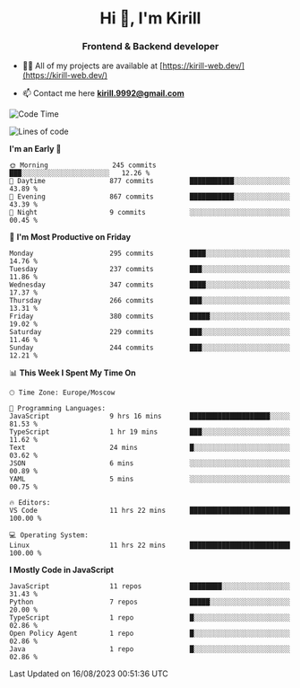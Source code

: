 <h1 align="center">Hi 👋, I'm Kirill</h1>
<h3 align="center">Frontend & Backend developer</h3>

- 👨‍💻 All of my projects are available at [https://kirill-web.dev/](https://kirill-web.dev/)

- 📫 Contact me here **kirill.9992@gmail.com**











<!--START_SECTION:waka-->
![Code Time](http://img.shields.io/badge/Code%20Time-1%2C391%20hrs%2044%20mins-blue)

![Lines of code](https://img.shields.io/badge/From%20Hello%20World%20I%27ve%20Written-3.0%20million%20lines%20of%20code-blue)

**I'm an Early 🐤** 

```text
🌞 Morning                245 commits         ███░░░░░░░░░░░░░░░░░░░░░░   12.26 % 
🌆 Daytime                877 commits         ███████████░░░░░░░░░░░░░░   43.89 % 
🌃 Evening                867 commits         ███████████░░░░░░░░░░░░░░   43.39 % 
🌙 Night                  9 commits           ░░░░░░░░░░░░░░░░░░░░░░░░░   00.45 % 
```
📅 **I'm Most Productive on Friday** 

```text
Monday                   295 commits         ████░░░░░░░░░░░░░░░░░░░░░   14.76 % 
Tuesday                  237 commits         ███░░░░░░░░░░░░░░░░░░░░░░   11.86 % 
Wednesday                347 commits         ████░░░░░░░░░░░░░░░░░░░░░   17.37 % 
Thursday                 266 commits         ███░░░░░░░░░░░░░░░░░░░░░░   13.31 % 
Friday                   380 commits         █████░░░░░░░░░░░░░░░░░░░░   19.02 % 
Saturday                 229 commits         ███░░░░░░░░░░░░░░░░░░░░░░   11.46 % 
Sunday                   244 commits         ███░░░░░░░░░░░░░░░░░░░░░░   12.21 % 
```


📊 **This Week I Spent My Time On** 

```text
🕑︎ Time Zone: Europe/Moscow

💬 Programming Languages: 
JavaScript               9 hrs 16 mins       ████████████████████░░░░░   81.53 % 
TypeScript               1 hr 19 mins        ███░░░░░░░░░░░░░░░░░░░░░░   11.62 % 
Text                     24 mins             █░░░░░░░░░░░░░░░░░░░░░░░░   03.62 % 
JSON                     6 mins              ░░░░░░░░░░░░░░░░░░░░░░░░░   00.89 % 
YAML                     5 mins              ░░░░░░░░░░░░░░░░░░░░░░░░░   00.75 % 

🔥 Editors: 
VS Code                  11 hrs 22 mins      █████████████████████████   100.00 % 

💻 Operating System: 
Linux                    11 hrs 22 mins      █████████████████████████   100.00 % 
```

**I Mostly Code in JavaScript** 

```text
JavaScript               11 repos            ████████░░░░░░░░░░░░░░░░░   31.43 % 
Python                   7 repos             █████░░░░░░░░░░░░░░░░░░░░   20.00 % 
TypeScript               1 repo              █░░░░░░░░░░░░░░░░░░░░░░░░   02.86 % 
Open Policy Agent        1 repo              █░░░░░░░░░░░░░░░░░░░░░░░░   02.86 % 
Java                     1 repo              █░░░░░░░░░░░░░░░░░░░░░░░░   02.86 % 
```




 Last Updated on 16/08/2023 00:51:36 UTC
<!--END_SECTION:waka-->
